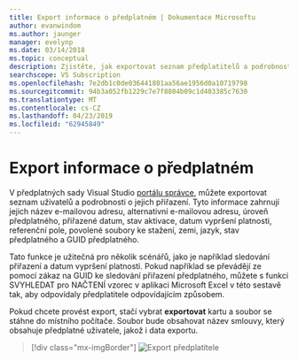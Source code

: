 ```yaml
---
title: Export informace o předplatném | Dokumentace Microsoftu
author: evanwindom
ms.author: jaunger
manager: evelynp
ms.date: 03/14/2018
ms.topic: conceptual
description: Zjistěte, jak exportovat seznam předplatitelů a podrobnosti o jejich přiřazení předplatného.
searchscope: VS Subscription
ms.openlocfilehash: 7e2db1c0de036441801aa56ae1956d0a10719798
ms.sourcegitcommit: 94b3a052fb1229c7e7f8804b09c1d403385c7630
ms.translationtype: MT
ms.contentlocale: cs-CZ
ms.lasthandoff: 04/23/2019
ms.locfileid: "62945849"
---
```

# <a name="exporting-subscription-information"></a>Export informace o předplatném

V předplatných sady Visual Studio [portálu správce](https://manage.visualstudio.com), můžete exportovat seznam uživatelů a podrobnosti o jejich přiřazení. Tyto informace zahrnují jejich název e-mailovou adresu, alternativní e-mailovou adresu, úroveň předplatného, přiřazené datum, stav aktivace, datum vypršení platnosti, referenční pole, povolené soubory ke stažení, zemi, jazyk, stav předplatného a GUID předplatného.

Tato funkce je užitečná pro několik scénářů, jako je například sledování přiřazení a datum vypršení platnosti. Pokud například se převádějí ze pomocí zákaz na GUID ke sledování přiřazení předplatného, můžete s funkci SVYHLEDAT pro NAČTENÍ vzorec v aplikaci Microsoft Excel v této sestavě tak, aby odpovídaly předplatitele odpovídajícím způsobem.

Pokud chcete provést export, stačí vybrat **exportovat** kartu a soubor se stáhne do místního počítače. Soubor bude obsahovat název smlouvy, který obsahuje předplatné uživatele, jakož i data exportu.
> [!div class="mx-imgBorder"]
> ![Export předplatitele](_img/exporting-subscriptions/exporting-subscriptions.png)
